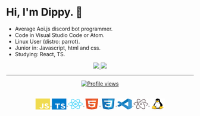 <h1>Hi, I'm Dippy. 👋</h1>

- Average Aoi.js discord bot programmer.
- Code in Visual Studio Code or Atom.
- Linux User (distro: parrot).
- Junior in: Javascript, html and css.
- Studying: React, TS.

<div align="center">
  <a href="https://github.com/dippykkj">
  <img height="180em" src="https://github-readme-stats.vercel.app/api?username=dippykkj&show_icons=false&theme=gotham&include_all_commits=true&count_private=true"/>
  <img height="180em" src="https://github-readme-stats.vercel.app/api/top-langs/?username=dippykkj&layout=compact&langs_count=7&theme=gotham"/>
  <hr>
  <p align="center"> <img src="https://komarev.com/ghpvc/?username=dippykkj&color=red" alt="Profile views" /> </p>
    
  <div style="display: inline_block"><br>
  <img align="center" alt="Js" height="30" width="40" src="https://raw.githubusercontent.com/devicons/devicon/master/icons/javascript/javascript-plain.svg">
  <img align="center" alt="Typescript" height="30" width="40" src="https://raw.githubusercontent.com/devicons/devicon/master/icons/typescript/typescript-original.svg">
  <img align="center" alt="React" height="30" width="40" src="https://raw.githubusercontent.com/devicons/devicon/master/icons/react/react-original.svg">
  <img align="center" alt="HTML" height="30" width="40" src="https://raw.githubusercontent.com/devicons/devicon/master/icons/html5/html5-original.svg">
  <img align="center" alt="CSS" height="30" width="40" src="https://raw.githubusercontent.com/devicons/devicon/master/icons/css3/css3-original.svg">
  <img align="center" alt="Vscode" height="30" width="40" src="https://raw.githubusercontent.com/devicons/devicon/master/icons/vscode/vscode-original.svg">
  <img align="center" alt="Atom" height="30" width="40" src="https://raw.githubusercontent.com/devicons/devicon/master/icons/atom/atom-original.svg">
  <img align="center" alt="Linux" height="30" width="40" src="https://raw.githubusercontent.com/devicons/devicon/master/icons/linux/linux-original.svg">
</div>
